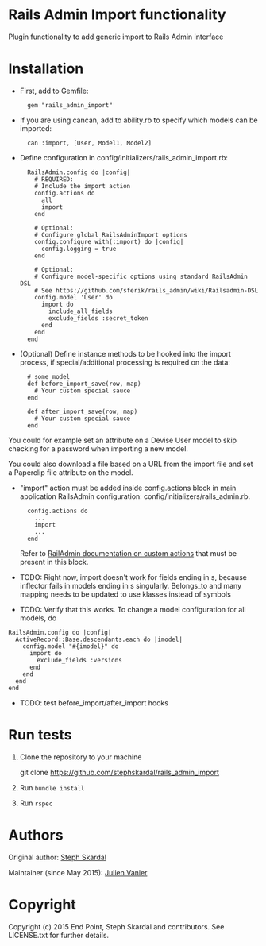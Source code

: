 Rails Admin Import functionality
========

Plugin functionality to add generic import to Rails Admin interface

Installation
========

* First, add to Gemfile:
    
        gem "rails_admin_import"

* If you are using cancan, add to ability.rb to specify which models can be imported:

        can :import, [User, Model1, Model2]

* Define configuration in config/initializers/rails_admin_import.rb:

        RailsAdmin.config do |config|
          # REQUIRED:
          # Include the import action
          config.actions do
            all
            import
          end
        
          # Optional:
          # Configure global RailsAdminImport options
          config.configure_with(:import) do |config|
            config.logging = true
          end
        
          # Optional:
          # Configure model-specific options using standard RailsAdmin DSL
          # See https://github.com/sferik/rails_admin/wiki/Railsadmin-DSL
          config.model 'User' do
            import do
              include_all_fields
              exclude_fields :secret_token
            end
          end
        end


* (Optional) Define instance methods to be hooked into the import process, if special/additional processing is required on the data:

        # some model
        def before_import_save(row, map)
          # Your custom special sauce          
        end

        def after_import_save(row, map)
          # Your custom special sauce          
        end

You could for example set an attribute on a Devise User model to skip checking for a password when importing a new model.

You could also download a file based on a URL from the import file and set a Paperclip file attribute on the model.

* "import" action must be added inside config.actions block in main application RailsAdmin configuration: config/initializers/rails_admin.rb.

        config.actions do
          ...
          import
          ...
        end

  Refer to [RailAdmin documentation on custom actions](https://github.com/sferik/rails_admin/wiki/Actions) that must be present in this block.


* TODO: Right now, import doesn't work for fields ending in s, because inflector fails in models ending in s singularly. Belongs_to and many
  mapping needs to be updated to use klasses instead of symbols

* TODO: Verify that this works. To change a model configuration for all models, do

```
RailsAdmin.config do |config|
  ActiveRecord::Base.descendants.each do |imodel|
    config.model "#{imodel}" do
      import do
        exclude_fields :versions
      end
    end
  end
end
```

* TODO: test before_import/after_import hooks


Run tests
=========

1. Clone the repository to your machine

    git clone https://github.com/stephskardal/rails_admin_import
    
2. Run `bundle install`
3. Run `rspec`


Authors
=======

Original author: [Steph Skardal](https://github.com/stephskardal)

Maintainer (since May 2015): [Julien Vanier](https://github.com/monkbroc)


Copyright
========

Copyright (c) 2015 End Point, Steph Skardal and contributors. See LICENSE.txt for further details.
